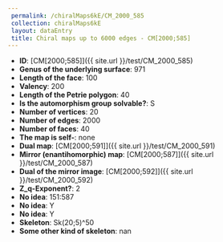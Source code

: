 ```yaml
--- 
 permalink: /chiralMaps6kE/CM_2000_585 
 collection: chiralMaps6kE
 layout: dataEntry
 title: Chiral maps up to 6000 edges - CM[2000;585]
---
```


- **ID**: [CM[2000;585]]({{ site.url }}/test/CM_2000_585)
- **Genus of the underlying surface**: 971
- **Length of the face**: 100
- **Valency**: 200
- **Length of the Petrie polygon**: 40
- **Is the automorphism group solvable?**: S
- **Number of vertices**: 20
- **Number of edges**: 2000
- **Number of faces**: 40
- **The map is self-**: none
- **Dual map**: [CM[2000;591]]({{ site.url }}/test/CM_2000_591)
- **Mirror (enantihomorphic) map**: [CM[2000;587]]({{ site.url }}/test/CM_2000_587)
- **Dual of the mirror image**: [CM[2000;592]]({{ site.url }}/test/CM_2000_592)
- **Z_q-Exponent?**: 2
- **No idea**:  151:587
- **No idea**: Y
- **No idea**: Y
- **Skeleton**: Sk(20;5)^50
- **Some other kind of skeleton**: nan
